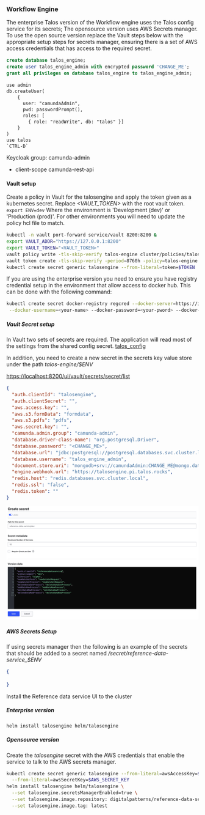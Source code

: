 ### Workflow Engine

The enterprise Talos version of the Workflow engine uses the Talos config service for its secrets; The opensource
version uses AWS Secrets manager. To use the open source version replace the Vault steps below with the appropriate
setup steps for secrets manager, ensuring there is a set of AWS access credentials that has access to the required 
secret.


```sql
create database talos_engine;
create user talos_engine_admin with encrypted password 'CHANGE_ME';
grant all privileges on database talos_engine to talos_engine_admin;
```

```mongojs
use admin
db.createUser(
    {
      user: "camundaAdmin",
      pwd: passwordPrompt(),
      roles: [
        { role: "readWrite", db: "talos" }]
    }
)
use talos
`CTRL-D`
```

Keycloak group:
camunda-admin
 + client-scope camunda-rest-api

#### Vault setup

Create a policy in Vault for the talosengine and apply the token given as a kubernetes secret. 
Replace *<VAULT_TOKEN>* with the root vault token. `export ENV=dev` Where the environment is 'Development (dev)' or 
'Production (prod)'. For other environments you will need to update the policy hcl file to match.

```bash
kubectl -n vault port-forward service/vault 8200:8200 &
export VAULT_ADDR="https://127.0.0.1:8200"
export VAULT_TOKEN="<VAULT_TOKEN>"
vault policy write -tls-skip-verify talos-engine cluster/policies/talos-engine-${ENV}.hcl
vault token create -tls-skip-verify -period=8760h -policy=talos-engine -explicit-max-ttl=8760h
kubectl create secret generic talosengine --from-literal=token=$TOKEN
```


If you are using the enterprise version you need to ensure you have registry credential setup in the environment that
allow access to docker hub. This can be done with the following command:

```bash
kubectl create secret docker-registry regcred --docker-server=https://index.docker.io/v1/ \
 --docker-username=<your-name> --docker-password=<your-pword> --docker-email=<your-email>
```

##### Vault Secret setup

In Vault two sets of secrets are required. The application will read most of the settings from the shared config secret.
[talos_config](talos_config.md)

In addition, you need to create a new secret in the secrets key value store under the path
*talos-engine/$ENV* 

[https://localhost:8200/ui/vault/secrets/secret/list](https://localhost:8200/ui/vault/secrets/secret/list)

```json
{
  "auth.clientId": "talosengine",
  "auth.clientSecret": "",
  "aws.access.key": "",
  "aws.s3.formData": "formdata",
  "aws.s3.pdfs": "pdfs",
  "aws.secret.key": "",
  "camunda.admin.group": "camunda-admin",
  "database.driver-class-name": "org.postgresql.Driver",
  "database.password": "<CHANGE_ME>",
  "database.url": "jdbc:postgresql://postgresql.databases.svc.cluster.local:5432/talos_engine?sslmode=prefer&currentSchema=public",
  "database.username": "talos_engine_admin",
  "document.store.uri": "mongodb+srv://camundaAdmin:CHANGE_ME@mongo.databases.svc.cluster.local/talos?retryWrites=true&w=majority",
  "engine.webhook.url": "https://talosengine.pi.talos.rocks",
  "redis.host": "redis.databases.svc.cluster.local",
  "redis.ssl": "false",
  "redis.token": ""
}
```


![](../images/refdataui/reference-secret.png)


##### AWS Secrets Setup

If using secrets manager then the following is an example of the secrets that should be added to a secret named
*/secret/reference-data-service_$ENV*

```json
{

}
```


Install the Reference data service UI to the cluster

##### Enterprise version

```bash
helm install talosengine helm/talosengine
```

##### Opensource version

Create the *talosengine* secret with the AWS credentials that enable the service to talk to the AWS secrets 
manager.

```bash
kubectl create secret generic talosengine --from-literal=awsAccessKey=$AWS_ACCESS_KEY \
  --from-literal=awsSecretKey=$AWS_SECRET_KEY
helm install talosengine helm/talosengine \
  --set talosengine.secretsManagerEnabled=true \
  --set talosengine.image.repository: digitalpatterns/reference-data-service \
  --set talosengine.image.tag: latest
```



